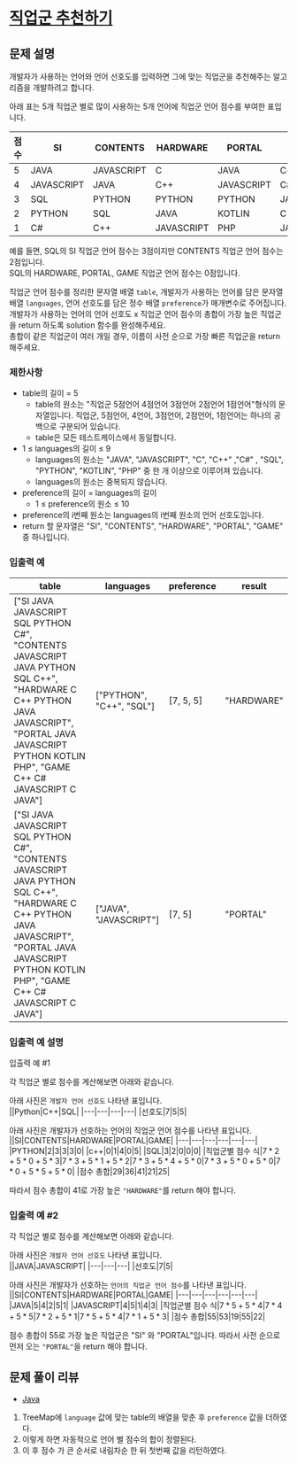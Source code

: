 # [직업군 추천하기](https://programmers.co.kr/learn/courses/30/lessons/84325)

## 문제 설명
개발자가 사용하는 언어와 언어 선호도를 입력하면 그에 맞는 직업군을 추천해주는 알고리즘을 개발하려고 합니다.

아래 표는 5개 직업군 별로 많이 사용하는 5개 언어에 직업군 언어 점수를 부여한 표입니다.

|점수|SI|CONTENTS|HARDWARE|PORTAL|GAME|
|---|---|---|---|---|---|
|5|JAVA|JAVASCRIPT|C|JAVA|C++|
|4|JAVASCRIPT|JAVA|C++|JAVASCRIPT|C#|
|3|SQL|PYTHON|PYTHON|PYTHON|JAVASCRIPT|
|2|PYTHON|SQL|JAVA|KOTLIN|C|
|1|C#|C++|JAVASCRIPT|PHP|JAVA|

예를 들면, SQL의 SI 직업군 언어 점수는 3점이지만 CONTENTS 직업군 언어 점수는 2점입니다.  
SQL의 HARDWARE, PORTAL, GAME 직업군 언어 점수는 0점입니다.

직업군 언어 점수를 정리한 문자열 배열 `table`, 개발자가 사용하는 언어를 담은 문자열 배열 `languages`, 언어 선호도를 담은 정수 배열 `preference`가 매개변수로 주어집니다.  
개발자가 사용하는 언어의 언어 선호도 x 직업군 언어 점수의 총합이 가장 높은 직업군을 return 하도록 solution 함수를 완성해주세요.  
총합이 같은 직업군이 여러 개일 경우, 이름이 사전 순으로 가장 빠른 직업군을 return 해주세요.

### 제한사항
- table의 길이 = 5
  - table의 원소는 "직업군 5점언어 4점언어 3점언어 2점언어 1점언어"형식의 문자열입니다. 직업군, 5점언어, 4언어, 3점언어, 2점언어, 1점언어는 하나의 공백으로 구분되어 있습니다.
  - table은 모든 테스트케이스에서 동일합니다.
- 1 ≤ languages의 길이 ≤ 9
  - languages의 원소는 "JAVA", "JAVASCRIPT", "C", "C++" ,"C#" , "SQL", "PYTHON", "KOTLIN", "PHP" 중 한 개 이상으로 이루어져 있습니다.
  - languages의 원소는 중복되지 않습니다.
- preference의 길이 = languages의 길이
  - 1 ≤ preference의 원소 ≤ 10
- preference의 i번째 원소는 languages의 i번째 원소의 언어 선호도입니다.
- return 할 문자열은 "SI", "CONTENTS", "HARDWARE", "PORTAL", "GAME" 중 하나입니다.

### 입출력 예
|table|languages|preference|result|
|---|---|---|---|
|["SI JAVA JAVASCRIPT SQL PYTHON C#", "CONTENTS JAVASCRIPT JAVA PYTHON SQL C++", "HARDWARE C C++ PYTHON JAVA JAVASCRIPT", "PORTAL JAVA JAVASCRIPT PYTHON KOTLIN PHP", "GAME C++ C# JAVASCRIPT C JAVA"]|["PYTHON", "C++", "SQL"]|[7, 5, 5]|"HARDWARE"|
|["SI JAVA JAVASCRIPT SQL PYTHON C#", "CONTENTS JAVASCRIPT JAVA PYTHON SQL C++", "HARDWARE C C++ PYTHON JAVA JAVASCRIPT", "PORTAL JAVA JAVASCRIPT PYTHON KOTLIN PHP", "GAME C++ C# JAVASCRIPT C JAVA"]|["JAVA", "JAVASCRIPT"]|[7, 5]|"PORTAL"|

### 입출력 예 설명
입출력 예 #1

각 직업군 별로 점수를 계산해보면 아래와 같습니다.

아래 사진은 `개발자 언어 선호도` 나타낸 표입니다.  
||Python|C++|SQL|
|---|---|---|---|
|선호도|7|5|5|


아래 사진은 개발자가 선호하는 언어의 직업군 언어 점수를 나타낸 표입니다.  
||SI|CONTENTS|HARDWARE|PORTAL|GAME|
|---|---|---|---|---|---|
|PYTHON|2|3|3|3|0|
|c++|0|1|4|0|5|
|SQL|3|2|0|0|0|
|직업군별 점수 식|$7*2 + 5*0 + 5*3$|$7*3 + 5*1 + 5*2$|$7*3 + 5*4 + 5*0$|$7*3 + 5*0 + 5*0$|$7*0 + 5*5 + 5*0$|
|점수 총합|29|36|41|21|25|

따라서 점수 총합이 41로 가장 높은 `"HARDWARE"`를 return 해야 합니다.

### 입출력 예 #2

각 직업군 별로 점수를 계산해보면 아래와 같습니다.

아래 사진은 `개발자 언어 선호도` 나타낸 표입니다.  
||JAVA|JAVASCRIPT|
|---|---|---|
|선호도|7|5|

아래 사진은 개발자가 선호하는 `언어의 직업군 언어 점수`를 나타낸 표입니다.  
||SI|CONTENTS|HARDWARE|PORTAL|GAME|
|---|---|---|---|---|---|
|JAVA|5|4|2|5|1|
|JAVASCRIPT|4|5|1|4|3|
|직업군별 점수 식|$7*5 + 5*4$|$7*4 + 5*5$|$7*2 + 5*1$|$7*5 + 5*4$|$7*1 + 5*3$|
|점수 총합|55|53|19|55|22|


점수 총합이 55로 가장 높은 직업군은 "SI" 와 "PORTAL"입니다.
따라서 사전 순으로 먼저 오는 `"PORTAL"`을 return 해야 합니다.

## 문제 풀이 리뷰
- [Java](./solution.java)
1. TreeMap에 `language` 값에 맞는 table의 배열을 맞춘 후 `preference` 값을 더하였다.
2. 이렇게 하면 자동적으로 언어 별 점수의 합이 정렬된다.
3. 이 후 점수 가 큰 순서로 내림차순 한 뒤 첫번째 값을 리턴하였다. 